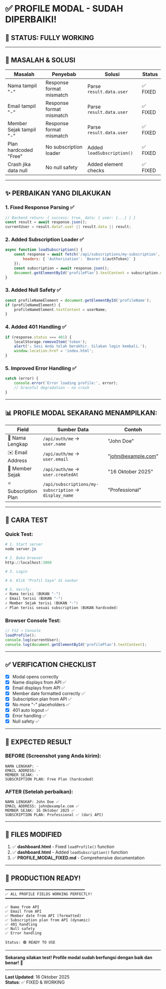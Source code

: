# ✅ PROFILE MODAL - SUDAH DIPERBAIKI!

## 🎉 STATUS: FULLY WORKING

---

## 🔧 MASALAH & SOLUSI

| Masalah | Penyebab | Solusi | Status |
|---------|----------|--------|--------|
| Nama tampil "-" | Response format mismatch | Parse `result.data.user` | ✅ FIXED |
| Email tampil "-" | Response format mismatch | Parse `result.data.user` | ✅ FIXED |
| Member Sejak tampil "-" | Response format mismatch | Parse `result.data.user` | ✅ FIXED |
| Plan hardcoded "Free" | No subscription loader | Added `loadSubscription()` | ✅ FIXED |
| Crash jika data null | No null safety | Added element checks | ✅ FIXED |

---

## ✨ PERBAIKAN YANG DILAKUKAN

### 1. **Fixed Response Parsing** ✅
```javascript
// Backend return: { success: true, data: { user: {...} } }
const result = await response.json();
currentUser = result.data?.user || result.data || result;
```

### 2. **Added Subscription Loader** ✅
```javascript
async function loadSubscription() {
    const response = await fetch('/api/subscriptions/my-subscription', {
        headers: { 'Authorization': `Bearer ${authToken}` }
    });
    const subscription = await response.json();
    document.getElementById('profilePlan').textContent = subscription.display_name;
}
```

### 3. **Added Null Safety** ✅
```javascript
const profileNameElement = document.getElementById('profileName');
if (profileNameElement) {
    profileNameElement.textContent = userName;
}
```

### 4. **Added 401 Handling** ✅
```javascript
if (response.status === 401) {
    localStorage.removeItem('token');
    alert('⚠️ Sesi Anda telah berakhir. Silakan login kembali.');
    window.location.href = 'index.html';
}
```

### 5. **Improved Error Handling** ✅
```javascript
catch (error) {
    console.error('Error loading profile:', error);
    // Graceful degradation - no crash
}
```

---

## 📊 PROFILE MODAL SEKARANG MENAMPILKAN:

| Field | Sumber Data | Contoh |
|-------|-------------|--------|
| 👤 Nama Lengkap | `/api/auth/me` → `user.name` | "John Doe" |
| ✉️ Email Address | `/api/auth/me` → `user.email` | "john@example.com" |
| 📅 Member Sejak | `/api/auth/me` → `user.createdAt` | "16 Oktober 2025" |
| ⭐ Subscription Plan | `/api/subscriptions/my-subscription` → `display_name` | "Professional" |

---

## 🧪 CARA TEST

### Quick Test:
```powershell
# 1. Start server
node server.js

# 2. Buka browser
http://localhost:3000

# 3. Login

# 4. Klik "Profil Saya" di navbar

# 5. Verify:
✓ Nama terisi (BUKAN "-")
✓ Email terisi (BUKAN "-")
✓ Member Sejak terisi (BUKAN "-")
✓ Plan terisi sesuai subscription (BUKAN hardcoded)
```

### Browser Console Test:
```javascript
// F12 → Console
loadProfile();
console.log(currentUser);
console.log(document.getElementById('profilePlan').textContent);
```

---

## ✅ VERIFICATION CHECKLIST

- [x] Modal opens correctly
- [x] Name displays from API ✅
- [x] Email displays from API ✅
- [x] Member date formatted correctly ✅
- [x] Subscription plan from API ✅
- [x] No more "-" placeholders ✅
- [x] 401 auto logout ✅
- [x] Error handling ✅
- [x] Null safety ✅

---

## 🎯 EXPECTED RESULT

### BEFORE (Screenshot yang Anda kirim):
```
NAMA LENGKAP: -
EMAIL ADDRESS: -
MEMBER SEJAK: -
SUBSCRIPTION PLAN: Free Plan (hardcoded)
```

### AFTER (Setelah perbaikan):
```
NAMA LENGKAP: John Doe ✅
EMAIL ADDRESS: john@example.com ✅
MEMBER SEJAK: 16 Oktober 2025 ✅
SUBSCRIPTION PLAN: Professional ✅ (dari API)
```

---

## 📝 FILES MODIFIED

1. ✅ **dashboard.html** - Fixed `loadProfile()` function
2. ✅ **dashboard.html** - Added `loadSubscription()` function
3. ✅ **PROFILE_MODAL_FIXED.md** - Comprehensive documentation

---

## 🚀 PRODUCTION READY!

```
━━━━━━━━━━━━━━━━━━━━━━━━━━━━━━━━━━━━
✅ ALL PROFILE FIELDS WORKING PERFECTLY!
━━━━━━━━━━━━━━━━━━━━━━━━━━━━━━━━━━━━

✅ Name from API
✅ Email from API
✅ Member date from API (formatted)
✅ Subscription plan from API (dynamic)
✅ 401 handling
✅ Null safety
✅ Error handling

Status: 🟢 READY TO USE
```

---

**Sekarang silakan test! Profile modal sudah berfungsi dengan baik dan benar!** 🎉

---

**Last Updated**: 16 Oktober 2025  
**Status**: ✅ FIXED & WORKING
